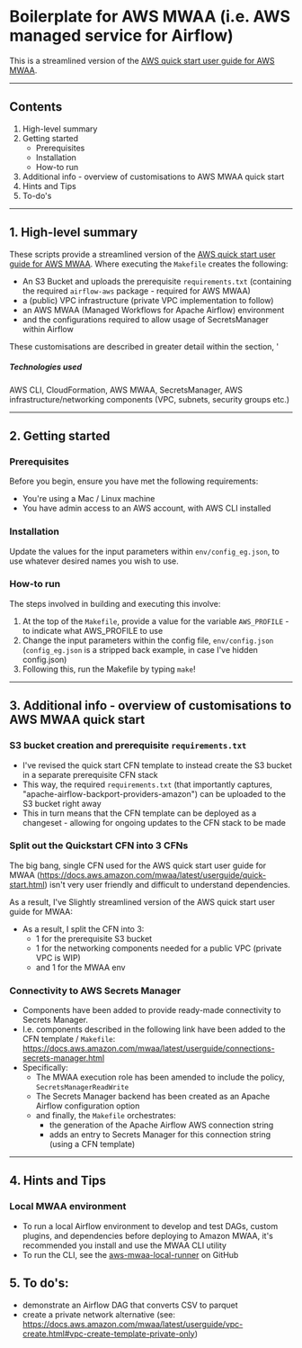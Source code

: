 # Boilerplate for AWS MWAA (i.e. AWS managed service for Airflow)

This is a streamlined version of the [AWS quick start user guide for AWS MWAA](https://docs.aws.amazon.com/mwaa/latest/userguide/quick-start.html).

---

## Contents

1. High-level summary
2. Getting started
    * Prerequisites
    * Installation
    * How-to run
3. Additional info - overview of customisations to AWS MWAA quick start
4. Hints and Tips
5. To-do's

---

## 1. High-level summary

These scripts provide a streamlined version of the [AWS quick start user guide for AWS MWAA](https://docs.aws.amazon.com/mwaa/latest/userguide/quick-start.html). Where executing the `Makefile` creates the following:

* An S3 Bucket and uploads the prerequisite `requirements.txt` (containing the required `airflow-aws` package - required for AWS MWAA)
* a (public) VPC infrastructure (private VPC implementation to follow)
* an AWS MWAA (Managed Workflows for Apache Airflow) environment
* and the configurations required to allow usage of SecretsManager within Airflow

These customisations are described in greater detail within the section, '
##### Technologies used

AWS CLI, CloudFormation, AWS MWAA, SecretsManager, AWS infrastructure/networking components (VPC, subnets, security groups etc.)

---

## 2. Getting started

### Prerequisites

Before you begin, ensure you have met the following requirements:

* You're using a Mac / Linux machine
* You have admin access to an AWS account, with AWS CLI installed

### Installation

Update the values for the input parameters within `env/config_eg.json`, to use whatever desired names you wish to use.

### How-to run

The steps involved in building and executing this involve:

1) At the top of the `Makefile`, provide a value for the variable `AWS_PROFILE` - to indicate what AWS_PROFILE to use
2) Change the input parameters within the config file, `env/config.json` (`config_eg.json` is a stripped back example, in case I've hidden config.json)
3) Following this, run the Makefile by typing `make`!

---

## 3. Additional info - overview of customisations to AWS MWAA quick start

### S3 bucket creation and prerequisite `requirements.txt`

* I've revised the quick start CFN template to instead create the S3 bucket in a separate prerequisite CFN stack
* This way, the required `requirements.txt` (that importantly captures, "apache-airflow-backport-providers-amazon") can be uploaded to the S3 bucket right away
* This in turn means that the CFN template can be deployed as a changeset - allowing for ongoing updates to the CFN stack to be made

### Split out the Quickstart CFN into 3 CFNs

The big bang, single CFN used for the AWS quick start user guide for MWAA (https://docs.aws.amazon.com/mwaa/latest/userguide/quick-start.html) isn't very user friendly and difficult to understand dependencies.

As a result, I've Slightly streamlined version of the AWS quick start user guide for MWAA:

* As a result, I split the CFN into 3:
    * 1 for the prerequisite S3 bucket
    * 1 for the networking components needed for a public VPC (private VPC is WIP)
    * and 1 for the MWAA env

### Connectivity to AWS Secrets Manager

* Components have been added to provide ready-made connectivity to Secrets Manager.
* I.e. components described in the following link have been added to the CFN template / `Makefile`: https://docs.aws.amazon.com/mwaa/latest/userguide/connections-secrets-manager.html
* Specifically:
    * The MWAA execution role has been amended to include the policy, `SecretsManagerReadWrite`
    * The Secrets Manager backend has been created as an Apache Airflow configuration option
    * and finally, the `Makefile` orchestrates:
        * the generation of the Apache Airflow AWS connection string
        * adds an entry to Secrets Manager for this connection string (using a CFN template)

---

## 4. Hints and Tips

### Local MWAA environment

* To run a local Airflow environment to develop and test DAGs, custom plugins, and dependencies before deploying to Amazon MWAA, it's recommended you install and use the MWAA CLI utility
* To run the CLI, see the [aws-mwaa-local-runner](https://github.com/aws/aws-mwaa-local-runner) on GitHub

## 5. To do's:

* demonstrate an Airflow DAG that converts CSV to parquet
* create a private network alternative (see: https://docs.aws.amazon.com/mwaa/latest/userguide/vpc-create.html#vpc-create-template-private-only)

